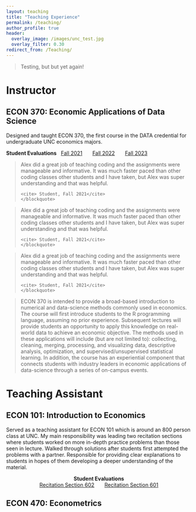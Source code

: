 ```yaml
---
layout: teaching
title: "Teaching Experience"
permalink: /teaching/
author_profile: true
header:
  overlay_image: /images/unc_test.jpg
  overlay_filter: 0.30
redirect_from: /Teaching/
---
```


> Testing, but but yet again!

# Instructor

## ECON 370: Economic Applications of Data Science



Designed and taught ECON 370, the first course in the DATA credential for undergraduate UNC economics majors.

<strong>Student Evaluations</strong> &nbsp; <a href="http://alexmarsh.io/files/ECON390_Fall2021_Evals.pdf" class="btn btn--primary btn--small">Fall 2021</a> &nbsp; &nbsp; &nbsp; <a href="http://alexmarsh.io/files/ECON370_Fall2022_Evals.pdf" class="btn btn--primary btn--small">Fall 2022</a> &nbsp; &nbsp; &nbsp; <a href="http://alexmarsh.io/files/ECON370_Fall2023_Evals.pdf" class="btn btn--primary btn--small">Fall 2023</a>

<div class="student__quote__container">
  
  <!-- First Quote -->
  <div class="student__quote__minipage">
    <blockquote>
    	Alex did a great job of teaching coding and the assignments were manageable and informative. It was much faster paced than other coding classes other students and I have taken, but Alex was super understanding and that was helpful.
  
    <cite> Student, Fall 2021</cite>
    </blockquote>
  </div>
  <div class="student__quote__minipage">
    <blockquote>
    	Alex did a great job of teaching coding and the assignments were manageable and informative. It was much faster paced than other coding classes other students and I have taken, but Alex was super understanding and that was helpful.
  
    <cite> Student, Fall 2021</cite>
    </blockquote>
  </div>
  <div class="student__quote__minipage">
    <blockquote>
    	Alex did a great job of teaching coding and the assignments were manageable and informative. It was much faster paced than other coding classes other students and I have taken, but Alex was super understanding and that was helpful.
  
    <cite> Student, Fall 2021</cite>
    </blockquote>
  </div>
</div>


  
> ECON 370 is intended to provide a broad-based introduction to numerical and data-science methods commonly used in economics. The course will first introduce students to the R programming language, assuming no prior experience.  Subsequent lectures will provide students an opportunity to apply this knowledge on real-world data to achieve an economic objective.  The methods used in these applications will include (but are not limited to): collecting, cleaning, merging, processing, and visualizing data, descriptive analysis, optimization, and supervised/unsupervised statistical learning. In addition, the course has an experiential component that connects students with industry leaders in economic applications of data-science through a series of on-campus events. 



# Teaching Assistant
## ECON 101: Introduction to Economics
 
 Served as a teaching assistant for ECON 101 which is around an 800 person class at UNC. My main responsibility was leading two recitation sections where students worked on more in-depth practice problems than those seen in lecture. Walked through solutions after students first attempted the problems with a partner. Responsible for providing clear explanations to students in hopes of them developing a deeper understanding of the material. 
 
 <div style="text-align: center;">
  <strong>Student Evaluations</strong>
</div>


<center>
<a href="https://alexmarsh.io/files/ECON101-602_Spring2024_Evals.pdf" class="btn btn--primary btn--large">Recitation Section 602</a> &nbsp; &nbsp; &nbsp; <a href="https://alexmarsh.io/files/ECON101-601_Spring2024_Evals.pdf" class="btn btn--primary btn--large">Recitation Section 601</a> 
</center>


## ECON 470: Econometrics

